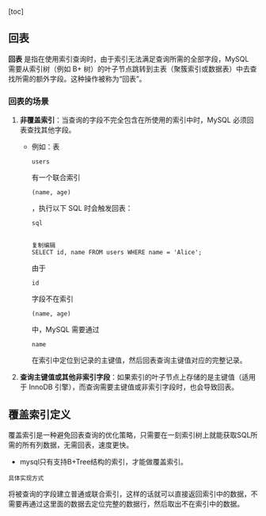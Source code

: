 [toc]

## 回表

**回表** 是指在使用索引查询时，由于索引无法满足查询所需的全部字段，MySQL 需要从索引树（例如 B+ 树）的叶子节点跳转到主表（聚簇索引或数据表）中去查找所需的额外字段。这种操作被称为“回表”。

### 回表的场景

1. **非覆盖索引**：当查询的字段不完全包含在所使用的索引中时，MySQL 必须回表查找其他字段。

   - 例如：表 

     ```
     users
     ```

      有一个联合索引 

     ```
     (name, age)
     ```

     ，执行以下 SQL 时会触发回表：

     ```
     sql
     
     
     复制编辑
     SELECT id, name FROM users WHERE name = 'Alice';
     ```

     由于 

     ```
     id
     ```

      字段不在索引 

     ```
     (name, age)
     ```

      中，MySQL 需要通过 

     ```
     name
     ```

      在索引中定位到记录的主键值，然后回表查询主键值对应的完整记录。

2. **查询主键值或其他非索引字段**：如果索引的叶子节点上存储的是主键值（适用于 InnoDB 引擎），而查询需要主键值或非索引字段时，也会导致回表。

## 覆盖索引定义

覆盖索引是一种避免回表查询的优化策略，只需要在一刻索引树上就能获取SQL所需的所有列数据，无需回表，速度更快。

* mysql只有支持B+Tree结构的索引，才能做覆盖索引。

`具体实现方式`

将被查询的字段建立普通或联合索引，这样的话就可以直接返回索引中的数据，不需要再通过这里面的数据去定位完整的数据行，然后取出不在索引中的数据。


